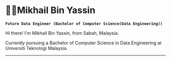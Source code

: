 # 🧑‍🔬Mikhail Bin Yassin


**`Future Data Engineer (Bachelor of Computer Science(Data Engineering))`**

Hi there! I'm Mikhail Bin Yassin, from Sabah, Malaysia. 

Currently pursuing a Bachelor of Computer Science in Data Engineering at Universiti Teknologi Malaysia.

---
